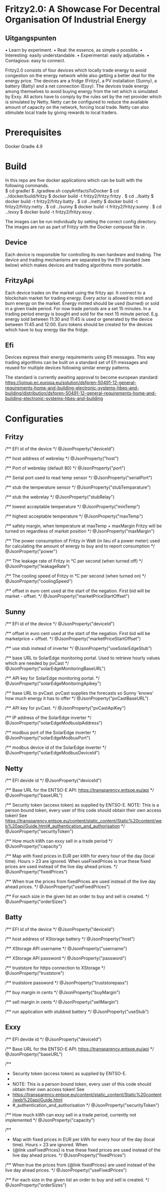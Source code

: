 # Fritzy2.0: A Showcase For Decentral Organisation Of Industrial Energy

## Uitgangspunten
• Learn by experiment.
• Real: the essence, as simple a possible.
• Interesting: easily understandable.
• Experimental: easily adjustable.
• Contagious: easy to connect.

Fritzy2.0 consists of four devices which locally trade energy to avoid congestion on the energy network while also getting a better deal for the energy price. The devices are a fridge (Fritzy), a PV installation (Sunny), a battery (Batty) and a net connection (Exxy). The devices trade energy among themselves to avoid buying energy from the net which is simulated by Exxy. All actors have to comply by the rules set by the net provider which is simulated by Netty. Netty can be configured to reduce the available amount of capacity on the network, forcing local trade. Netty can also stimulate local trade by giving rewards to local traders. 

# Prerequisites
Docker <TODO version>
Gradle 4.9

# Build
In this repo are five docker applications which can be built with the following commands.   
$ cd gradle/
$ ./gradlew.sh copyArtifactsToDocker
$ cd ../docker/build/fritzy
$ docker build -t fritzy2/fritzy:fritzy .
$ cd ../batty
$ docker build -t fritzy2/fritzy:batty .
$ cd ../netty
$ docker build -t fritzy2/fritzy:netty .
$ cd ../sunny
$ docker build -t fritzy2/fritzy:sunny .
$ cd ../exxy
$ docker build -t fritzy2/fritzy:exxy .

The images can be run individually by setting the correct config directory. The images are run as part of Fritzy with the Docker compose file in <TODO set fritzy git url>.

## Device

Each device is responsible for controlling its own hardware and trading. The device and trading mechanisms are separated by the Efi standard (see below) which makes devices and trading algorithms more portable.

## FritzyApi

Each device trades on the market using the fritzy api. It connect to a blockchain market for trading energy. Every actor is allowed to mint and burn energy on the market. Energy minted should be used (burned) or sold in a given trade period. For now trade periods are a set 15 minutes. In a trading period energy is bought and sold for the next 15 minute period. E.g. energy sold between 11:30 and 11:45 is used or generated by the device between 11:45 and 12:00. Euro tokens should be created for the devices which have to buy energy like the fridge.  

## Efi

Devices express their energy requirements using Efi messages. This way trading algorithms can be built on a standard set of Efi messages and reused for multiple devices following similar energy patterns. 

The standard is currently awaiting approval to become european standard:
https://joinup.ec.europa.eu/solution/dsfpren-50491-12-general-requirements-home-and-building-electronic-systems-hbes-and-building/distribution/dsfpren-50491-12-general-requirements-home-and-building-electronic-systems-hbes-and-building

# Configuraties

## Fritzy
/** EFI id of the device */
@JsonProperty("deviceId")

/** host address of webrelay */
@JsonProperty("host")

/** Port of webrelay (default 80) */
@JsonProperty("port")

/** Serial port used to read temp sensor */
@JsonProperty("serialPort")

/** stub the temperature sensor */
@JsonProperty("stubTemparature")

/** stub the webrelay */
@JsonProperty("stubRelay")

/** lowest acceptable temperature */
@JsonProperty("minTemp")

/** highest acceptable temperature */
@JsonProperty("maxTemp")

/** safety margin, when temperature at maxTemp + maxMargin Fritzy will be turned on regardless of market position */
@JsonProperty("maxMargin")

/**  The power consumption of Fritzy in Watt (in lieu of a power meter) used for calculating the amount of energy to buy and to report consumption */
@JsonProperty("power")

/** The leakage rate of Fritzy in °C per second (when turned off) */
@JsonProperty("leakageRate")

/** The cooling speed of Fritzy in °C per second (when turned on) */
@JsonProperty("coolingSpeed")

/** offset in euro cent used at the start of the negation. First bid will be market - offset. */
@JsonProperty("marketPriceStartOffset")


## Sunny
/** EFI id of the device */
@JsonProperty("deviceId")

/** offset in euro cent used at the start of the negation. First bid will be marketprice + offset. */
@JsonProperty("marketPriceStartOffset")

/** use stub instead of inverter */
@JsonProperty("useSolarEdgeStub")

/** base URL to SolarEdge monitoring portal. Used to retrieve hourly values which are needed by pvCast */
@JsonProperty("solarEdgeMonitoringBaseURL")

/** API key for SolarEdge monitoring portal. */
@JsonProperty("solarEdgeMonitoringApikey")

/** base URL to pvCast. pvCast supplies the forecasts so Sunny 'knows' how much energy it has to offer */
@JsonProperty("pvCastBaseURL")

/** API key for pvCast. */
@JsonProperty("pvCastApiKey")

/** IP address of the SolarEdge inverter */
@JsonProperty("solarEdgeModbusIpAddress")

/** modbus port of the SolarEdge inverter */
@JsonProperty("solarEdgeModbusPort")

/** modbus device id of the SolarEdge inverter */
@JsonProperty("solarEdgeModbusDeviceId")


## Netty
/** EFI devide id */
@JsonProperty("deviceId")

/** Base URL for the ENTSO-E API: https://transparency.entsoe.eu/api */
@JsonProperty("baseURL")

/**  Security token (access token) as supplied by ENTSO-E.
NOTE: This is a person bound token, every user of this code should obtain their own access token! See https://transparency.entsoe.eu/content/static_content/Static%20content/web%20api/Guide.html#_authentication_and_authorisation */
@JsonProperty("securityToken")

/** How much kWh can exxy sell in a trade period */
@JsonProperty("capacity")

/** Map with fixed prices in EUR per kWh for every hour of the day (local time). Hours > 23 are ignored. When useFixedPrices is true these fixed prices are used instead of the live day ahead prices. */
@JsonProperty("fixedPrices")

/** When true the prices from fixedPrices are used instead of the live day ahead prices. */
@JsonProperty("useFixedPrices")

/** For each size in the given list an order to buy and sell is created. */
@JsonProperty("orderSizes")

## Batty
/** EFI id of the device */
@JsonProperty("deviceId")

/** host address of XStorage battery */
@JsonProperty("host")

/** XStorage API username */
@JsonProperty("username")

/** XStorage API password */
@JsonProperty("password")

/** truststore for https connection to XStorage */
@JsonProperty("truststore")

/** truststore password */
@JsonProperty("truststorepass")

/** buy margin in cents */
@JsonProperty("buyMargin")

/** sell margin in cents */
@JsonProperty("sellMargin")

/** run application with stubbed battery */
@JsonProperty("useStub")

## Exxy
/** EFI devide id */
@JsonProperty("deviceId")

/** Base URL for the ENTSO-E API: https://transparency.entsoe.eu/api */
@JsonProperty("baseURL")

/**
 * Security token (access token) as supplied by ENTSO-E.
 * 
 * NOTE: This is a person bound token, every user of this code should obtain their own access token! See
 * https://transparency.entsoe.eu/content/static_content/Static%20content/web%20api/Guide.html
 * #_authentication_and_authorisation
 */
@JsonProperty("securityToken")

/** How much kWh can exxy sell in a trade period, currently not implemented */
@JsonProperty("capacity")

/**
 * Map with fixed prices in EUR per kWh for every hour of the day (local time). Hours > 23 are ignored. When
 * {@link useFixedPrices} is true these fixed prices are used instead of the live day ahead prices.
 */
@JsonProperty("fixedPrices")

/** When true the prices from {@link fixedPrices} are used instead of the live day ahead prices. */
@JsonProperty("useFixedPrices")

/** For each size in the given list an order to buy and sell is created. */
@JsonProperty("orderSizes")